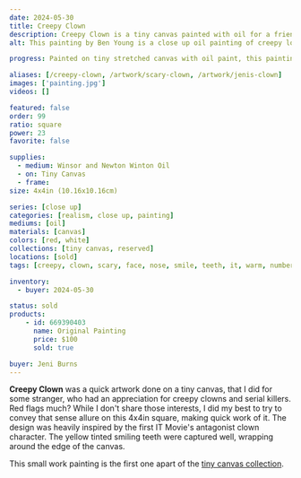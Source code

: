 ```yaml
---
date: 2024-05-30
title: Creepy Clown
description: Creepy Clown is a tiny canvas painted with oil for a friend of mine and her appreciation of creepy/scary clowns.
alt: This painting by Ben Young is a close up oil painting of creepy looking clown's nose and part of it's scary smile.

progress: Painted on tiny stretched canvas with oil paint, this painting was painted like most of my realism works. After drawing a basic pencil guide, in this case just a circle for the nose and the lines for the eyes and smile. Starting the painting process from the top left corner and painting my way down to the bottom right corner, section by section. To avoid smudging my hand on existing wet paint. Being a small work, it only took a few hours to complete this artwork. Most of that time was spent at the table with my date, as they painted their own tiny canvas with me.

aliases: [/creepy-clown, /artwork/scary-clown, /artwork/jenis-clown]
images: ['painting.jpg']
videos: []

featured: false
order: 99
ratio: square
power: 23
favorite: false

supplies:
  - medium: Winsor and Newton Winton Oil
  - on: Tiny Canvas
  - frame: 
size: 4x4in (10.16x10.16cm)

series: [close up]
categories: [realism, close up, painting]
mediums: [oil]
materials: [canvas]
colors: [red, white]
collections: [tiny canvas, reserved]
locations: [sold]
tags: [creepy, clown, scary, face, nose, smile, teeth, it, warm, number twenty two]

inventory:
  - buyer: 2024-05-30

status: sold
products:
    - id: 669390403
      name: Original Painting
      price: $100
      sold: true

buyer: Jeni Burns
---
```


**Creepy Clown** was a quick artwork done on a tiny canvas, that I did for some stranger, who had an appreciation for creepy clowns and serial killers. Red flags much? While I don't share those interests, I did my best to try to convey that sense allure on this 4x4in square, making quick work of it. The design was heavily inspired by the first IT Movie's antagonist clown character. The yellow tinted smiling teeth were captured well, wrapping around the edge of the canvas.

<!--more-->

This small work painting is the first one apart of the [tiny canvas collection](/collections/tiny-canvas/).